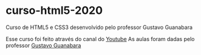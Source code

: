 # curso-html5-2020
 Curso de HTML5 e CSS3 desenvolvido pelo professor Gustavo Guanabara

Esse curso foi feito através do canal do [Youtube](https://www.youtube.com/user/cursosemvideo)
As aulas foram dadas pelo professor [Gustavo Guanabara](https://www.instagram.com/gustavoguanabara/)
